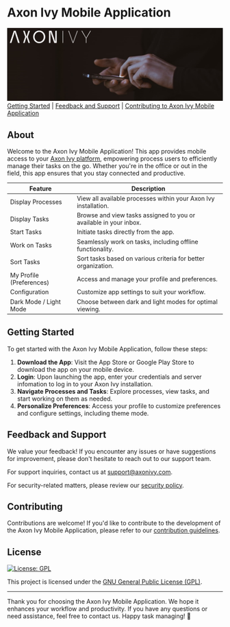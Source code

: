 # Axon Ivy Mobile Application
![Logo image for Mobile App](doc\images\overview\logo_mobile_image.png)
[Getting Started](#getting-started) | [Feedback and Support](#feedback-and-support) | [Contributing to Axon Ivy Mobile Application](#contributing) 


## About

Welcome to the Axon Ivy Mobile Application! This app provides mobile access to your [Axon Ivy platform][axon-ivy-link], empowering process users to efficiently manage their tasks on the go. Whether you're in the office or out in the field, this app ensures that you stay connected and productive.


| Feature                           | Description                                                                                         |
|-----------------------------------|-----------------------------------------------------------------------------------------------------|
| Display Processes                 | View all available processes within your Axon Ivy installation.                                     |
| Display Tasks                     | Browse and view tasks assigned to you or available in your inbox.                                   |
| Start Tasks                       | Initiate tasks directly from the app.                                                               |
| Work on Tasks                     | Seamlessly work on tasks, including offline functionality.                                          |
| Sort Tasks                        | Sort tasks based on various criteria for better organization.                                       |
| My Profile (Preferences)          | Access and manage your profile and preferences.                                                     |
| Configuration                     | Customize app settings to suit your workflow.                                                       |
| Dark Mode / Light Mode            | Choose between dark and light modes for optimal viewing.                                            |


## Getting Started

To get started with the Axon Ivy Mobile Application, follow these steps:

1. **Download the App**: Visit the App Store or Google Play Store to download the app on your mobile device.
2. **Login**: Upon launching the app, enter your credentials and server infomation to log in to your Axon Ivy installation.
3. **Navigate Processes and Tasks**: Explore processes, view tasks, and start working on them as needed.
4. **Personalize Preferences**: Access your profile to customize preferences and configure settings, including theme mode.

## Feedback and Support

We value your feedback! If you encounter any issues or have suggestions for improvement, please don't hesitate to reach out to our support team.

For support inquiries, contact us at [support@axonivy.com](mailto:support@axonivy.com).

For security-related matters, please review our [security policy](SECURITY.md).

## Contributing

Contributions are welcome! If you'd like to contribute to the development of the Axon Ivy Mobile Application, please refer to our [contribution guidelines](CONTRIBUTING.md).

## License
[![License: GPL](https://www.gnu.org/graphics/gplv3-127x51.png)](https://www.gnu.org/licenses/gpl-3.0)

This project is licensed under the [GNU General Public License (GPL)](LICENSE).

---

Thank you for choosing the Axon Ivy Mobile Application. We hope it enhances your workflow and productivity. If you have any questions or need assistance, feel free to contact us. Happy task managing! 🚀

[axon-ivy-link]: https://www.axonivy.com/